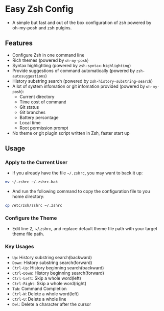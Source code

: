 # Easy Zsh Config

- A simple but fast and out of the box configuration of zsh powered by oh-my-posh and zsh pulgins.

## Features

- Configure Zsh in one command line
- Rich themes (powered by `oh-my-posh`)
- Syntax highlighting (powered by `zsh-syntax-highlighting`)
- Provide suggestions of command automatically (powered by `zsh-autosuggestions`)
- History substring search (powered by `zsh-history-substring-search`)
- A lot of system infomation or git infomation provided (powered by `oh-my-posh`):
  - Current directory
  - Time cost of command
  - Git status
  - Git branches
  - Battery persontage
  - Local time
  - Root permission prompt
- No theme or git plugin script written in Zsh, faster start up

## Usage

### Apply to the Current User

- If you already have the file `~/.zshrc`, you may want to back it up:

```zsh
mv ~/.zshrc ~/.zshrc.bak
```

- And run the following command to copy the configuration file to you home directory:

```zsh
cp /etc/zsh/zshrc ~/.zshrc
```

### Configure the Theme

- Edit line 2, ~/.zshrc, and replace default theme file path with your target theme file path.

### Key Usages

- `Up`:           History substring search(backward)
- `Down`:         History substring search(forward)
- `Ctrl-Up`:      History beginning search(backward)
- `Ctrl-Down`:    History beginning search(forward)
- `Ctrl-Left`:    Skip a whole word(left)
- `Ctrl-Right`:   Skip a whole word(right)
- `Tab`:          Command Completion
- `Ctrl-W`:       Delete a whole word(left)
- `Ctrl-U`:       Delete a whole line
- `Del`:          Delete a character after the cursor
